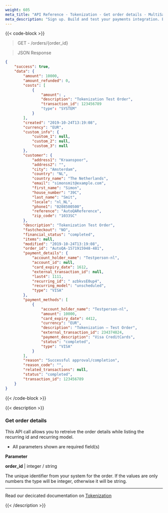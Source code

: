 ```yaml
---
weight: 605
meta_title: "API Reference - Tokenization - Get order details - MultiSafepay Docs"
meta_description: "Sign up. Build and test your payments integration. Explore our products and services. Use our API Reference, SDKs, and wrappers. Get support."
---
```


{{< code-block >}}

> GET - /orders/{order_id}

> JSON Response
```json
{
    "success": true,
    "data": {
        "amount": 10000,
        "amount_refunded": 0,
        "costs": [
            {
                "amount": ,
                "description": "Tokenization Test Order",
                "transaction_id": 123456789
                "type": "SYSTEM"
            }
        ],
        "created": "2019-10-24T13:19:08",
        "currency": "EUR",
        "custom_info": {
            "custom_1": null,
            "custom_2": null,
            "custom_3": null
        },
        "customer": {
            "address1": "Kraanspoor",
            "address2": "",
            "city": "Amsterdam",
            "country": "NL",
            "country_name": "The Netherlands",
            "email": "simonsmit@example.com",
            "first_name": "Simon",
            "house_number": "39C",
            "last_name": "Smit",
            "locale": "nl_NL",
            "phone1": "0208500500",
            "reference": "AutoQAReference",
            "zip_code": "1033SC"
        },
        "description": "Tokenization Test Order",
        "fastcheckout": "NO",
        "financial_status": "completed",
        "items": null,
        "modified": "2019-10-24T13:19:08",
        "order_id": "AutoQA-1571915948-481",
        "payment_details": {
            "account_holder_name": "Testperson-nl",
            "account_id": null,
            "card_expiry_date": 1612,
            "external_transaction_id": null,
            "last4": 1111,
            "recurring_id": " azbkvsE0up4",
            "recurring_model": "unscheduled",
            "type": "VISA"
        },
        "payment_methods": [
            {
                "account_holder_name": "Testperson-nl",
                "amount": 10000,
                "card_expiry_date": 4412,
                "currency": "EUR",
                "description": "Tokenization – Test Order",
                "external_transaction_id": 234374824,
                "payment_description": "Visa CreditCards",
                "status": "completed",
                "type": "VISA"
            }
        ],
        "reason": "Successful approval/completion",
        "reason_code": "",
        "related_transactions": null,
        "status": "completed",
        "transaction_id": 123456789
    }
}
```

{{< /code-block >}}

{{< description >}}

###  Get order details 

This API call allows you to retreive the order details while listing the recurring id and recurring model.

* All parameters shown are required field(s)

**Parameter**

__order_id__ | integer / string

The unique identifier from your system for the order. If the values are only numbers the type will be integer, otherwise it will be string.     

----------------

Read our decicated documentation on [Tokenization](https://docs.multisafepay.com/payments/about/tokenization)

{{< /description >}}
